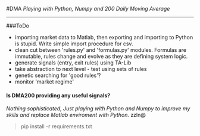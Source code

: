 #DMA
_Playing with Python, Numpy and 200 Daily Moving Average_
* * *
###ToDo
* importing market data to Matlab, then exporting and importing to Python is stupid. Write simple import procedure for csv.
* clean cut between 'rules.py' and 'formulas.py' modules. Formulas are immutable, rules change and evolve as they are defining system logic.
* generate signals (entry, exit rules) using TA-Lib
* take abstraction to next level - test using sets of rules
* genetic searching for 'good rules'?
* monitor 'market regime'

#### Is DMA200 providing any useful signals?
_Nothing sophisticated, Just playing with Python and Numpy to improve my skills and replace Matlab enviroment with Python._
zzln@

>pip install -r requirements.txt
